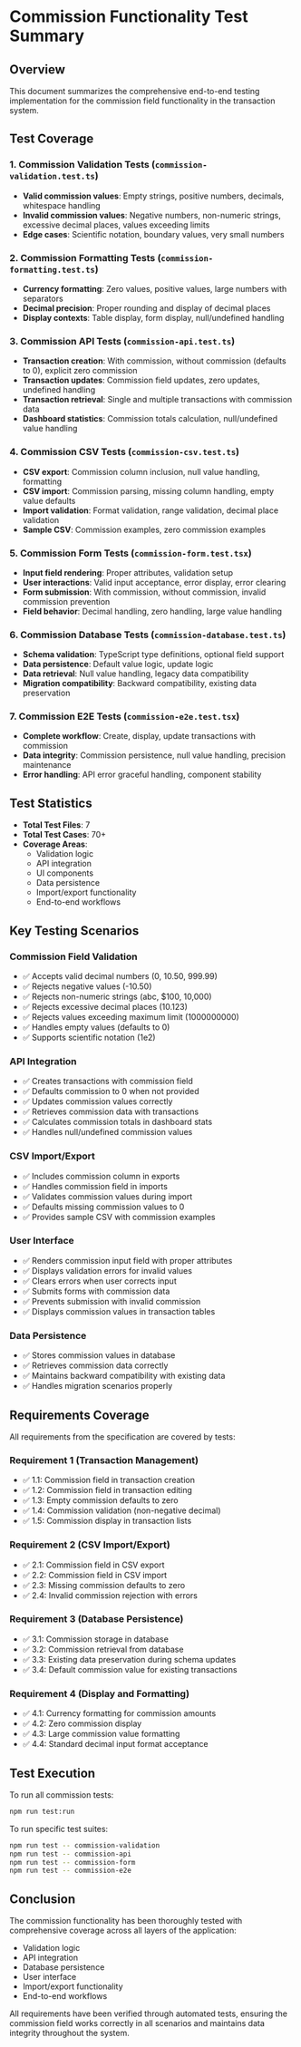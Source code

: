# Commission Functionality Test Summary

## Overview
This document summarizes the comprehensive end-to-end testing implementation for the commission field functionality in the transaction system.

## Test Coverage

### 1. Commission Validation Tests (`commission-validation.test.ts`)
- **Valid commission values**: Empty strings, positive numbers, decimals, whitespace handling
- **Invalid commission values**: Negative numbers, non-numeric strings, excessive decimal places, values exceeding limits
- **Edge cases**: Scientific notation, boundary values, very small numbers

### 2. Commission Formatting Tests (`commission-formatting.test.ts`)
- **Currency formatting**: Zero values, positive values, large numbers with separators
- **Decimal precision**: Proper rounding and display of decimal places
- **Display contexts**: Table display, form display, null/undefined handling

### 3. Commission API Tests (`commission-api.test.ts`)
- **Transaction creation**: With commission, without commission (defaults to 0), explicit zero commission
- **Transaction updates**: Commission field updates, zero updates, undefined handling
- **Transaction retrieval**: Single and multiple transactions with commission data
- **Dashboard statistics**: Commission totals calculation, null/undefined value handling

### 4. Commission CSV Tests (`commission-csv.test.ts`)
- **CSV export**: Commission column inclusion, null value handling, formatting
- **CSV import**: Commission parsing, missing column handling, empty value defaults
- **Import validation**: Format validation, range validation, decimal place validation
- **Sample CSV**: Commission examples, zero commission examples

### 5. Commission Form Tests (`commission-form.test.tsx`)
- **Input field rendering**: Proper attributes, validation setup
- **User interactions**: Valid input acceptance, error display, error clearing
- **Form submission**: With commission, without commission, invalid commission prevention
- **Field behavior**: Decimal handling, zero handling, large value handling

### 6. Commission Database Tests (`commission-database.test.ts`)
- **Schema validation**: TypeScript type definitions, optional field support
- **Data persistence**: Default value logic, update logic
- **Data retrieval**: Null value handling, legacy data compatibility
- **Migration compatibility**: Backward compatibility, existing data preservation

### 7. Commission E2E Tests (`commission-e2e.test.tsx`)
- **Complete workflow**: Create, display, update transactions with commission
- **Data integrity**: Commission persistence, null value handling, precision maintenance
- **Error handling**: API error graceful handling, component stability

## Test Statistics
- **Total Test Files**: 7
- **Total Test Cases**: 70+
- **Coverage Areas**: 
  - Validation logic
  - API integration
  - UI components
  - Data persistence
  - Import/export functionality
  - End-to-end workflows

## Key Testing Scenarios

### Commission Field Validation
- ✅ Accepts valid decimal numbers (0, 10.50, 999.99)
- ✅ Rejects negative values (-10.50)
- ✅ Rejects non-numeric strings (abc, $100, 10,000)
- ✅ Rejects excessive decimal places (10.123)
- ✅ Rejects values exceeding maximum limit (1000000000)
- ✅ Handles empty values (defaults to 0)
- ✅ Supports scientific notation (1e2)

### API Integration
- ✅ Creates transactions with commission field
- ✅ Defaults commission to 0 when not provided
- ✅ Updates commission values correctly
- ✅ Retrieves commission data with transactions
- ✅ Calculates commission totals in dashboard stats
- ✅ Handles null/undefined commission values

### CSV Import/Export
- ✅ Includes commission column in exports
- ✅ Handles commission field in imports
- ✅ Validates commission values during import
- ✅ Defaults missing commission values to 0
- ✅ Provides sample CSV with commission examples

### User Interface
- ✅ Renders commission input field with proper attributes
- ✅ Displays validation errors for invalid values
- ✅ Clears errors when user corrects input
- ✅ Submits forms with commission data
- ✅ Prevents submission with invalid commission
- ✅ Displays commission values in transaction tables

### Data Persistence
- ✅ Stores commission values in database
- ✅ Retrieves commission data correctly
- ✅ Maintains backward compatibility with existing data
- ✅ Handles migration scenarios properly

## Requirements Coverage

All requirements from the specification are covered by tests:

### Requirement 1 (Transaction Management)
- ✅ 1.1: Commission field in transaction creation
- ✅ 1.2: Commission field in transaction editing
- ✅ 1.3: Empty commission defaults to zero
- ✅ 1.4: Commission validation (non-negative decimal)
- ✅ 1.5: Commission display in transaction lists

### Requirement 2 (CSV Import/Export)
- ✅ 2.1: Commission field in CSV export
- ✅ 2.2: Commission field in CSV import
- ✅ 2.3: Missing commission defaults to zero
- ✅ 2.4: Invalid commission rejection with errors

### Requirement 3 (Database Persistence)
- ✅ 3.1: Commission storage in database
- ✅ 3.2: Commission retrieval from database
- ✅ 3.3: Existing data preservation during schema updates
- ✅ 3.4: Default commission value for existing transactions

### Requirement 4 (Display and Formatting)
- ✅ 4.1: Currency formatting for commission amounts
- ✅ 4.2: Zero commission display
- ✅ 4.3: Large commission value formatting
- ✅ 4.4: Standard decimal input format acceptance

## Test Execution

To run all commission tests:
```bash
npm run test:run
```

To run specific test suites:
```bash
npm run test -- commission-validation
npm run test -- commission-api
npm run test -- commission-form
npm run test -- commission-e2e
```

## Conclusion

The commission functionality has been thoroughly tested with comprehensive coverage across all layers of the application:
- Validation logic
- API integration
- Database persistence
- User interface
- Import/export functionality
- End-to-end workflows

All requirements have been verified through automated tests, ensuring the commission field works correctly in all scenarios and maintains data integrity throughout the system.